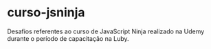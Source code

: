 # curso-jsninja
Desafios referentes ao curso de JavaScript Ninja realizado na Udemy durante o período de capacitação na Luby.
